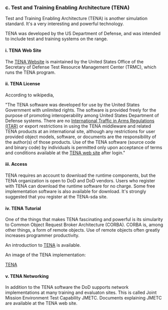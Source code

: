 
### c. Test and Training Enabling Architecture (TENA) 

Test and Training Enabling Architecture (TENA) is another simulation standard. It's a very interesting and powerful technology.

TENA was developed by the US Department of Defense, and was intended to include test and training systems on the range. 

#### i. TENA Web Site

The [TENA Website](https://www.tena-sda.org/) is maintained by the United States Office of the Secretary of Defense Test Resource Management Center (TRMC), which runs the TENA program. 

#### ii. TENA License

According to wikipedia, 

"The TENA software was developed for use by the United States Government with unlimited rights. The software is provided freely for the purpose of promoting interoperability among United States Department of Defense systems. There are no [International Traffic in Arms Regulations (ITAR)](https://en.wikipedia.org/wiki/International_Traffic_in_Arms_Regulations) or export restrictions in using the TENA middleware and related TENA products at an international site, although any restrictions for user provided object models, software, or documents are the responsibility of the author(s) of those products. Use of the TENA software (source code and binary code) by individuals is permitted only upon acceptance of terms and conditions available at the [TENA web site](https://www.tena-sda.org/) after login."

#### iii. Access

TENA requires an account to download the runtime components, but the TENA organization is open to DoD and DoD vendors. Users who register with TENA can download the runtime software for no charge. Some free implementation software is also available for download. It's strongly suggested that you register at the TENA-sda site.

#### iv. TENA Tutorial

One of the things that makes TENA fascinating and powerful is its simularity to Common Object Request Broker Architecture (CORBA). CORBA is, among other things, a form of remote objects. Use of remote objects often greatly increases programmer productivity.

An introduction to [TENA](https://www.tena-sda.org/display/TENAintro/Documentation) is available.  

An image of the TENA implementation:

[TENA](images/TENA.tiff)

#### v. TENA Networking

In addition to the TENA software the DoD supports network implementations at many training and evaluaton sites. This is called Joint Mission Environment Test Capability JMETC. Documents explaining JMETC are available at the TENA web site.

